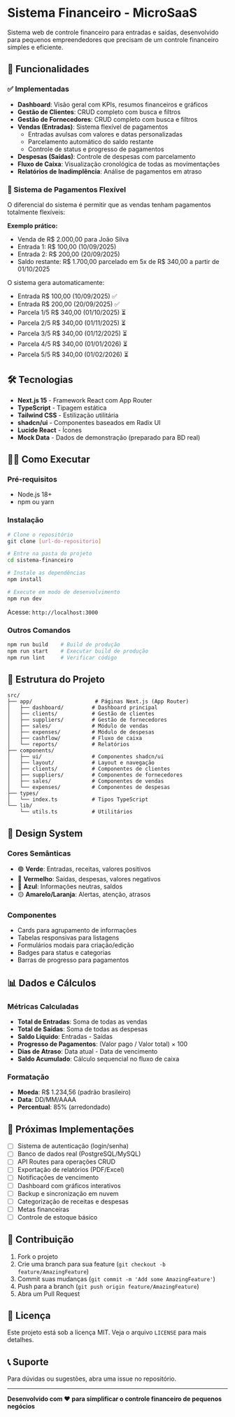 # Sistema Financeiro - MicroSaaS

Sistema web de controle financeiro para entradas e saídas, desenvolvido para pequenos empreendedores que precisam de um controle financeiro simples e eficiente.

## 🚀 Funcionalidades

### ✅ Implementadas
- **Dashboard**: Visão geral com KPIs, resumos financeiros e gráficos
- **Gestão de Clientes**: CRUD completo com busca e filtros
- **Gestão de Fornecedores**: CRUD completo com busca e filtros
- **Vendas (Entradas)**: Sistema flexível de pagamentos
  - Entradas avulsas com valores e datas personalizadas
  - Parcelamento automático do saldo restante
  - Controle de status e progresso de pagamentos
- **Despesas (Saídas)**: Controle de despesas com parcelamento
- **Fluxo de Caixa**: Visualização cronológica de todas as movimentações
- **Relatórios de Inadimplência**: Análise de pagamentos em atraso

### 🔄 Sistema de Pagamentos Flexível
O diferencial do sistema é permitir que as vendas tenham pagamentos totalmente flexíveis:

**Exemplo prático:**
- Venda de R$ 2.000,00 para João Silva
- Entrada 1: R$ 100,00 (10/09/2025)
- Entrada 2: R$ 200,00 (20/09/2025)
- Saldo restante: R$ 1.700,00 parcelado em 5x de R$ 340,00 a partir de 01/10/2025

O sistema gera automaticamente:
- Entrada R$ 100,00 (10/09/2025) ✅
- Entrada R$ 200,00 (20/09/2025) ✅
- Parcela 1/5 R$ 340,00 (01/10/2025) ⏳
- Parcela 2/5 R$ 340,00 (01/11/2025) ⏳
- Parcela 3/5 R$ 340,00 (01/12/2025) ⏳
- Parcela 4/5 R$ 340,00 (01/01/2026) ⏳
- Parcela 5/5 R$ 340,00 (01/02/2026) ⏳

## 🛠 Tecnologias

- **Next.js 15** - Framework React com App Router
- **TypeScript** - Tipagem estática
- **Tailwind CSS** - Estilização utilitária
- **shadcn/ui** - Componentes baseados em Radix UI
- **Lucide React** - Ícones
- **Mock Data** - Dados de demonstração (preparado para BD real)

## 🏃‍♂️ Como Executar

### Pré-requisitos
- Node.js 18+ 
- npm ou yarn

### Instalação
```bash
# Clone o repositório
git clone [url-do-repositorio]

# Entre na pasta do projeto
cd sistema-financeiro

# Instale as dependências
npm install

# Execute em modo de desenvolvimento
npm run dev
```

Acesse: `http://localhost:3000`

### Outros Comandos
```bash
npm run build    # Build de produção
npm run start    # Executar build de produção
npm run lint     # Verificar código
```

## 📁 Estrutura do Projeto

```
src/
├── app/                    # Páginas Next.js (App Router)
│   ├── dashboard/         # Dashboard principal
│   ├── clients/           # Gestão de clientes
│   ├── suppliers/         # Gestão de fornecedores
│   ├── sales/             # Módulo de vendas
│   ├── expenses/          # Módulo de despesas
│   ├── cashflow/          # Fluxo de caixa
│   └── reports/           # Relatórios
├── components/
│   ├── ui/                # Componentes shadcn/ui
│   ├── layout/            # Layout e navegação
│   ├── clients/           # Componentes de clientes
│   ├── suppliers/         # Componentes de fornecedores
│   ├── sales/             # Componentes de vendas
│   └── expenses/          # Componentes de despesas
├── types/
│   └── index.ts           # Tipos TypeScript
└── lib/
    └── utils.ts           # Utilitários
```

## 🎨 Design System

### Cores Semânticas
- 🟢 **Verde**: Entradas, receitas, valores positivos
- 🔴 **Vermelho**: Saídas, despesas, valores negativos  
- 🔵 **Azul**: Informações neutras, saldos
- 🟡 **Amarelo/Laranja**: Alertas, atenção, atrasos

### Componentes
- Cards para agrupamento de informações
- Tabelas responsivas para listagens
- Formulários modais para criação/edição
- Badges para status e categorias
- Barras de progresso para pagamentos

## 📊 Dados e Cálculos

### Métricas Calculadas
- **Total de Entradas**: Soma de todas as vendas
- **Total de Saídas**: Soma de todas as despesas
- **Saldo Líquido**: Entradas - Saídas
- **Progresso de Pagamentos**: (Valor pago / Valor total) × 100
- **Dias de Atraso**: Data atual - Data de vencimento
- **Saldo Acumulado**: Cálculo sequencial no fluxo de caixa

### Formatação
- **Moeda**: R$ 1.234,56 (padrão brasileiro)
- **Data**: DD/MM/AAAA
- **Percentual**: 85% (arredondado)

## 🔮 Próximas Implementações

- [ ] Sistema de autenticação (login/senha)
- [ ] Banco de dados real (PostgreSQL/MySQL)
- [ ] API Routes para operações CRUD
- [ ] Exportação de relatórios (PDF/Excel)
- [ ] Notificações de vencimento
- [ ] Dashboard com gráficos interativos
- [ ] Backup e sincronização em nuvem
- [ ] Categorização de receitas e despesas
- [ ] Metas financeiras
- [ ] Controle de estoque básico

## 🤝 Contribuição

1. Fork o projeto
2. Crie uma branch para sua feature (`git checkout -b feature/AmazingFeature`)
3. Commit suas mudanças (`git commit -m 'Add some AmazingFeature'`)
4. Push para a branch (`git push origin feature/AmazingFeature`)
5. Abra um Pull Request

## 📝 Licença

Este projeto está sob a licença MIT. Veja o arquivo `LICENSE` para mais detalhes.

## 📞 Suporte

Para dúvidas ou sugestões, abra uma issue no repositório.

---

**Desenvolvido com ❤️ para simplificar o controle financeiro de pequenos negócios**